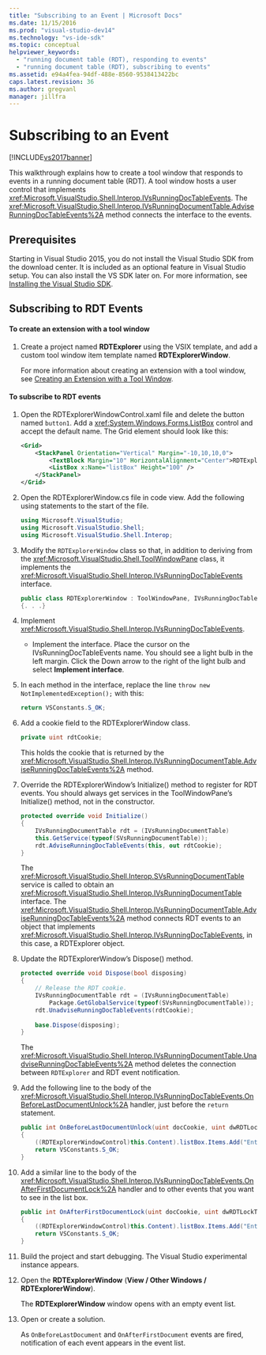 ```yaml
---
title: "Subscribing to an Event | Microsoft Docs"
ms.date: 11/15/2016
ms.prod: "visual-studio-dev14"
ms.technology: "vs-ide-sdk"
ms.topic: conceptual
helpviewer_keywords: 
  - "running document table (RDT), responding to events"
  - "running document table (RDT), subscribing to events"
ms.assetid: e94a4fea-94df-488e-8560-9538413422bc
caps.latest.revision: 36
ms.author: gregvanl
manager: jillfra
---
```

# Subscribing to an Event
[!INCLUDE[vs2017banner](../includes/vs2017banner.md)]

This walkthrough explains how to create a tool window that responds to events in a running document table (RDT). A tool window hosts a user control that implements <xref:Microsoft.VisualStudio.Shell.Interop.IVsRunningDocTableEvents>. The <xref:Microsoft.VisualStudio.Shell.Interop.IVsRunningDocumentTable.AdviseRunningDocTableEvents%2A> method connects the interface to the events.  
  
## Prerequisites  
 Starting in Visual Studio 2015, you do not install the Visual Studio SDK from the download center. It is included as an optional feature in Visual Studio setup. You can also install the VS SDK later on. For more information, see [Installing the Visual Studio SDK](../extensibility/installing-the-visual-studio-sdk.md).  
  
## Subscribing to RDT Events  
  
#### To create an extension with a tool window  
  
1.  Create a project named **RDTExplorer** using the VSIX template, and add a custom tool window item template named **RDTExplorerWindow**.  
  
     For more information about creating an extension with a tool window, see [Creating an Extension with a Tool Window](../extensibility/creating-an-extension-with-a-tool-window.md).  
  
#### To subscribe to RDT events  
  
1.  Open the RDTExplorerWindowControl.xaml file and delete the button named `button1`. Add a <xref:System.Windows.Forms.ListBox> control and accept the default name. The Grid element should look like this:  
  
    ```xml  
    <Grid>  
        <StackPanel Orientation="Vertical" Margin="-10,10,10,0">  
            <TextBlock Margin="10" HorizontalAlignment="Center">RDTExplorerWindow</TextBlock>  
            <ListBox x:Name="listBox" Height="100" />  
        </StackPanel>  
    </Grid>  
    ```  
  
2.  Open the RDTExplorerWindow.cs file in code view. Add the following using statements to the start of the file.  
  
    ```csharp  
    using Microsoft.VisualStudio;  
    using Microsoft.VisualStudio.Shell;  
    using Microsoft.VisualStudio.Shell.Interop;  
    ```  
  
3.  Modify the `RDTExplorerWindow` class so that, in addition to deriving from the <xref:Microsoft.VisualStudio.Shell.ToolWindowPane> class, it implements the <xref:Microsoft.VisualStudio.Shell.Interop.IVsRunningDocTableEvents> interface.  
  
    ```csharp  
    public class RDTExplorerWindow : ToolWindowPane, IVsRunningDocTableEvents  
    {. . .}  
    ```  
  
4.  Implement <xref:Microsoft.VisualStudio.Shell.Interop.IVsRunningDocTableEvents>.  
  
    -   Implement the interface. Place the cursor on the IVsRunningDocTableEvents name. You should see a light bulb in the left margin. Click the Down arrow to the right of the light bulb and select **Implement interface**.  
  
5.  In each method in the interface, replace the line `throw new NotImplementedException();` with this:  
  
    ```csharp  
    return VSConstants.S_OK;  
    ```  
  
6.  Add a cookie field to the RDTExplorerWindow class.  
  
    ```csharp  
    private uint rdtCookie;   
    ```  
  
     This holds the cookie that is returned by the <xref:Microsoft.VisualStudio.Shell.Interop.IVsRunningDocumentTable.AdviseRunningDocTableEvents%2A> method.  
  
7.  Override the RDTExplorerWindow’s Initialize() method to register for RDT events. You should always get services in the ToolWindowPane’s Initialize() method, not in the constructor.  
  
    ```csharp  
    protected override void Initialize()  
    {  
        IVsRunningDocumentTable rdt = (IVsRunningDocumentTable)  
        this.GetService(typeof(SVsRunningDocumentTable));  
        rdt.AdviseRunningDocTableEvents(this, out rdtCookie);  
    }  
    ```  
  
     The <xref:Microsoft.VisualStudio.Shell.Interop.SVsRunningDocumentTable> service is called to obtain an <xref:Microsoft.VisualStudio.Shell.Interop.IVsRunningDocumentTable> interface. The <xref:Microsoft.VisualStudio.Shell.Interop.IVsRunningDocumentTable.AdviseRunningDocTableEvents%2A> method connects RDT events to an object that implements <xref:Microsoft.VisualStudio.Shell.Interop.IVsRunningDocTableEvents>, in this case, a RDTExplorer object.  
  
8.  Update the RDTExplorerWindow’s Dispose() method.  
  
    ```csharp  
    protected override void Dispose(bool disposing)  
    {  
        // Release the RDT cookie.  
        IVsRunningDocumentTable rdt = (IVsRunningDocumentTable)  
            Package.GetGlobalService(typeof(SVsRunningDocumentTable));  
        rdt.UnadviseRunningDocTableEvents(rdtCookie);  
  
        base.Dispose(disposing);  
    }  
    ```  
  
     The <xref:Microsoft.VisualStudio.Shell.Interop.IVsRunningDocumentTable.UnadviseRunningDocTableEvents%2A> method deletes the connection between `RDTExplorer` and RDT event notification.  
  
9. Add the following line to the body of the <xref:Microsoft.VisualStudio.Shell.Interop.IVsRunningDocTableEvents.OnBeforeLastDocumentUnlock%2A> handler, just before the `return` statement.  
  
    ```csharp  
    public int OnBeforeLastDocumentUnlock(uint docCookie, uint dwRDTLockType, uint dwReadLocksRemaining, uint dwEditLocksRemaining)  
    {  
        ((RDTExplorerWindowControl)this.Content).listBox.Items.Add("Entering OnBeforeLastDocumentUnlock");  
        return VSConstants.S_OK;  
    }  
    ```  
  
10. Add a similar line to the body of the <xref:Microsoft.VisualStudio.Shell.Interop.IVsRunningDocTableEvents.OnAfterFirstDocumentLock%2A> handler and to other events that you want to see in the list box.  
  
    ```csharp  
    public int OnAfterFirstDocumentLock(uint docCookie, uint dwRDTLockType, uint dwReadLocksRemaining, uint dwEditLocksRemaining)  
    {  
        ((RDTExplorerWindowControl)this.Content).listBox.Items.Add("Entering OnAfterFirstDocumentLock");  
        return VSConstants.S_OK;  
    }  
    ```  
  
11. Build the project and start debugging. The Visual Studio experimental instance appears.  
  
12. Open the **RDTExplorerWindow** (**View / Other Windows / RDTExplorerWindow**).  
  
     The **RDTExplorerWindow** window opens with an empty event list.  
  
13. Open or create a solution.  
  
     As `OnBeforeLastDocument` and `OnAfterFirstDocument` events are fired, notification of each event appears in the event list.
